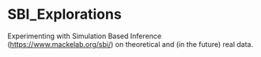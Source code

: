 # SBI_Explorations
Experimenting with Simulation Based Inference (https://www.mackelab.org/sbi/) on theoretical and (in the future) real data.

